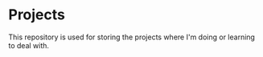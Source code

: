 # Projects
This repository is used for storing the projects where I'm doing or learning to deal with.
